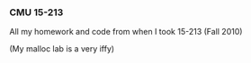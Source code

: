 ### CMU 15-213

All my homework and code from when I took 15-213 (Fall 2010)

(My malloc lab is a very iffy)